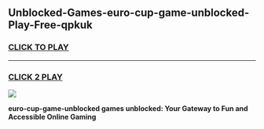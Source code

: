 
## Unblocked-Games-euro-cup-game-unblocked-Play-Free-qpkuk
<h3>
<a href="https://premium76.site?title=euro-cup-game-unblocked&ref=21A">CLICK TO PLAY</a></h3>
<hr>

<h3>
<a href="https://premium76.site?title=euro-cup-game-unblocked&ref=21A">CLICK 2 PLAY</a>
  
</h3>

<a href="https://premium76.site?title=euro-cup-game-unblocked&ref=21A"><img src="https://clearcache.store/games.png"></a>


**euro-cup-game-unblocked games unblocked: Your Gateway to Fun and Accessible Online Gaming**
